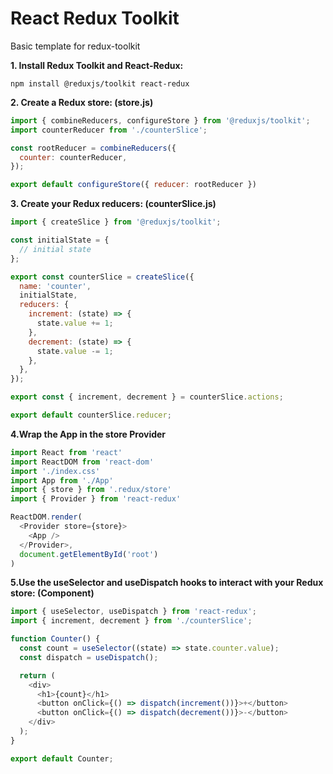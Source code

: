 # React Redux Toolkit

Basic template for redux-toolkit

**1. Install Redux Toolkit and React-Redux:**
```
npm install @reduxjs/toolkit react-redux
```

**2. Create a Redux store: (store.js)**
```javascript
import { combineReducers, configureStore } from '@reduxjs/toolkit';
import counterReducer from './counterSlice';

const rootReducer = combineReducers({
  counter: counterReducer,
});

export default configureStore({ reducer: rootReducer })
```


**3. Create your Redux reducers: (counterSlice.js)**
```javascript
import { createSlice } from '@reduxjs/toolkit';

const initialState = {
  // initial state
};

export const counterSlice = createSlice({
  name: 'counter',
  initialState,
  reducers: {
    increment: (state) => {
      state.value += 1;
    },
    decrement: (state) => {
      state.value -= 1;
    },
  },
});

export const { increment, decrement } = counterSlice.actions;

export default counterSlice.reducer;
```

**4.Wrap the App in the store Provider**
```javascript
import React from 'react'
import ReactDOM from 'react-dom'
import './index.css'
import App from './App'
import { store } from '.redux/store'
import { Provider } from 'react-redux'

ReactDOM.render(
  <Provider store={store}>
    <App />
  </Provider>,
  document.getElementById('root')
)
```

**5.Use the useSelector and useDispatch hooks to interact with your Redux store: (Component)**
```javascript
import { useSelector, useDispatch } from 'react-redux';
import { increment, decrement } from './counterSlice';

function Counter() {
  const count = useSelector((state) => state.counter.value);
  const dispatch = useDispatch();

  return (
    <div>
      <h1>{count}</h1>
      <button onClick={() => dispatch(increment())}>+</button>
      <button onClick={() => dispatch(decrement())}>-</button>
    </div>
  );
}

export default Counter;
```